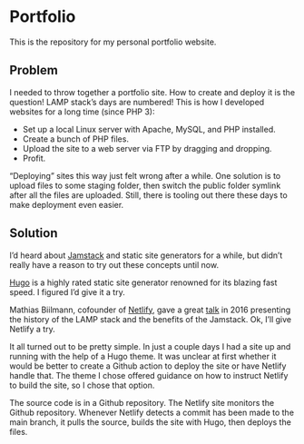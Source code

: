 # Portfolio

This is the repository for my personal portfolio website.

## Problem

I needed to throw together a portfolio site. How to create and deploy it is the question! LAMP stack’s days are numbered! This is how I developed websites for a long time (since PHP 3):

- Set up a local Linux server with Apache, MySQL, and PHP installed.
- Create a bunch of PHP files.
- Upload the site to a web server via FTP by dragging and dropping.
- Profit.

“Deploying” sites this way just felt wrong after a while. One solution is to upload files to some staging folder, then switch the public folder symlink after all the files are uploaded. Still, there is tooling out there these days to make deployment even easier.

## Solution

I’d heard about [Jamstack](https://jamstack.org) and static site generators for a while, but didn’t really have a reason to try out these concepts until now.

[Hugo](https://gohugo.io/) is a highly rated static site generator renowned for its blazing fast speed. I figured I’d give it a try.

Mathias Biilmann, cofounder of [Netlify](https://www.netlify.com), gave a great [talk](https://vimeo.com/163522126) in 2016 presenting the history of the LAMP stack and the benefits of the Jamstack. Ok, I’ll give Netlify a try.

It all turned out to be pretty simple. In just a couple days I had a site up and running with the help of a Hugo theme. It was unclear at first whether it would be better to create a Github action to deploy the site or have Netlify handle that. The theme I chose offered guidance on how to instruct Netlify to build the site, so I chose that option.

The source code is in a Github repository. The Netlify site monitors the Github repository. Whenever Netlify detects a commit has been made to the main branch, it pulls the source, builds the site with Hugo, then deploys the files.
